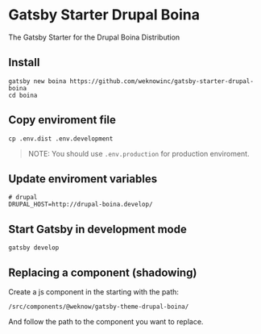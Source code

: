 # Gatsby Starter Drupal Boina

The Gatsby Starter for the Drupal Boina Distribution

## Install

```shell
gatsby new boina https://github.com/weknowinc/gatsby-starter-drupal-boina
cd boina
```

## Copy enviroment file

```shell
cp .env.dist .env.development
```

> NOTE: You should use `.env.production` for production enviroment.

## Update enviroment variables

 ```shell
# drupal
DRUPAL_HOST=http://drupal-boina.develop/
```

## Start Gatsby in development mode

```shell
gatsby develop
```

## Replacing a component (shadowing)

Create a js component in the starting with the path:

```shell
/src/components/@weknow/gatsby-theme-drupal-boina/
```

And follow the path to the component you want to replace.
